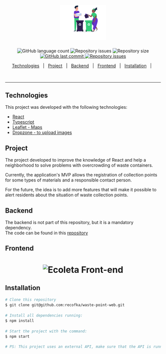 <h1 align="center">
  <img alt="repo-image" title="#repo-image" src="src/assets/home-background.svg" width="150px" />
</h1>


<p align="center">

  <img alt="GitHub language count" src="https://img.shields.io/github/languages/count/recofka/waste-point-web?style=flat-square">
  
  <img alt="Repository issues" src="https://img.shields.io/github/languages/top/recofka/waste-point-web?style=flat-square">

  <img alt="Repository size" src="https://img.shields.io/github/repo-size/recofka/waste-point-web?style=flat-square">
  
  <a href="https://github.com/recofka/waste-point-web/commits/master">
    <img alt="GitHub last commit" src="https://img.shields.io/github/last-commit/recofka/waste-point-web?style=flat-square">
  </a>
  
  <a href="https://github.com/recofka/waste-point-web/issues">
    <img alt="Repository issues" src="https://img.shields.io/github/issues/recofka/waste-point-web?style=flat-square">
  </a>
  
</p>

<p align="center">
  <a href="#technologies">Technologies</a>&nbsp;&nbsp;&nbsp;|&nbsp;&nbsp;
  <a href="#project">Project</a>&nbsp;&nbsp;&nbsp;|&nbsp;&nbsp;
  <a href="#backend">Backend</a>&nbsp;&nbsp;&nbsp;|&nbsp;&nbsp;
  <a href="#frontend">Frontend</a>&nbsp;&nbsp;&nbsp;|&nbsp;&nbsp;
  <!-- <a href="#goals">Goals</a>&nbsp;&nbsp;&nbsp;|&nbsp;&nbsp; -->
  <!-- <a href="#features">Features</a>&nbsp;&nbsp;&nbsp;|&nbsp;&nbsp; -->
  <a href="#installation">Installation</a>&nbsp;&nbsp;&nbsp;|&nbsp;&nbsp;
</p>

<br>


---

##  Technologies

This project was developed with the following technologies:

- [React](https://reactjs.org)
- [Typescript](https://www.typescriptlang.org/)
- [Leaflet - Maps](https://leafletjs.com/examples/quick-start/)
- [Dropzone - to upload images](https://react-dropzone.js.org/)


##  Project
The project developed to improve the knowledge of React and help a neighborhood to solve problems with overcrowding of waste containers.

Currently, the application's MVP allows the registration of collection points for some types of materials and a responsible contact person.

For the future, the idea is to add more features that will make it possible to alert residents about the situation of waste collection points.
 
##  Backend

  The backend is not part of this repository, but it is a mandatory dependency.
  <br>
  The code can be found in this [repository](https://github.com/recofka/Waste-Point-API)


##  Frontend
<h1 align="center">
    <img alt="Ecoleta Front-end" title="#gif" src="https://media.giphy.com/media/IzXkAkQ8CT8nrk5aL1/giphy.gif" />
</h1>



<!-- ##  Goals

<p>Goals</p>

## Features

<p>Features</p> -->


##  Installation

```bash
# Clone this repository
$ git clone git@github.com:recofka/waste-point-web.git

# Install all dependencies running:
$ npm install

# Start the project with the command:
$ npm start

# PS: This project uses an external API, make sure that the API is running for a good functioning of this application

```
